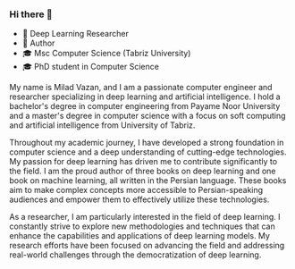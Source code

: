 ### Hi there 👋
- 🔭 Deep Learning Researcher
- 📝 Author
- 🎓 Msc Computer Science (Tabriz University)
- 🎓 PhD student in Computer Science

My name is Milad Vazan, and I am a passionate computer engineer and researcher specializing in deep learning and artificial intelligence. I hold a bachelor's degree in computer engineering from Payame Noor University and a master's degree in computer science with a focus on soft computing and artificial intelligence from University of Tabriz.

Throughout my academic journey, I have developed a strong foundation in computer science and a deep understanding of cutting-edge technologies. My passion for deep learning has driven me to contribute significantly to the field. I am the proud author of three books on deep learning and one book on machine learning, all written in the Persian language. These books aim to make complex concepts more accessible to Persian-speaking audiences and empower them to effectively utilize these technologies.

As a researcher, I am particularly interested in the field of deep learning. I constantly strive to explore new methodologies and techniques that can enhance the capabilities and applications of deep learning models. My research efforts have been focused on advancing the field and addressing real-world challenges through the democratization of deep learning.

<!--
**miladvazan/miladvazan** is a ✨ _special_ ✨ repository because its `README.md` (this file) appears on your GitHub profile.

Here are some ideas to get you started:

- 🔭 An artificial intelligence researcher
- 🌱 Interested in deep learning and NLP
- 👯 Msc Computer Science (Tabriz University)
- 🤔 I’m looking for help with ...
- 💬 Ask me about ...
- 📫 How to reach me: ...
- 😄 Pronouns: ...
- ⚡ Fun fact: ...
-->
